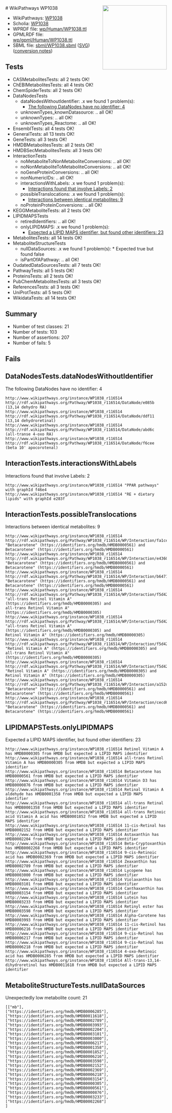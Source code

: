 <img style="float: right; width: 200px" src="../logo.png" />
# WikiPathways WP1038

* WikiPathways: [WP1038](https://identifiers.org/wikipathways:WP1038)
* Scholia: [WP1038](https://scholia.toolforge.org/wikipathways/WP1038)
* WPRDF file: [wp/Human/WP1038.ttl](../wp/Human/WP1038.ttl)
* GPMLRDF file: [wp/gpml/Human/WP1038.ttl](../wp/gpml/Human/WP1038.ttl)
* SBML file: [sbml/WP1038.sbml](../sbml/WP1038.sbml) ([SVG](../sbml/WP1038.svg)) ([conversion notes](../sbml/WP1038.txt))

## Tests
* CASMetabolitesTests: all 2 tests OK!
* ChEBIMetabolitesTests: all 4 tests OK!
* ChemSpiderTests: all 2 tests OK!
* DataNodesTests
    * dataNodesWithoutIdentifier: .x we found 1 problem(s):
        * [The following DataNodes have no identifier: 4](#d2d32fa3)
    * unknownTypes_knownDatasource: .. all OK!
    * unknownTypes: .. all OK!
    * unknownTypes_Reactome: .. all OK!
* EnsemblTests: all 4 tests OK!
* GeneralTests: all 13 tests OK!
* GeneTests: all 3 tests OK!
* HMDBMetabolitesTests: all 2 tests OK!
* HMDBSecMetabolitesTests: all 3 tests OK!
* InteractionTests
    * noMetaboliteToNonMetaboliteConversions: .. all OK!
    * noNonMetaboliteToMetaboliteConversions: .. all OK!
    * noGeneProteinConversions: .. all OK!
    * nonNumericIDs: .. all OK!
    * interactionsWithLabels: .x we found 1 problem(s):
        * [Interactions found that involve Labels: 2](#630d2679)
    * possibleTranslocations: .x we found 1 problem(s):
        * [Interactions between identical metabolites: 9](#d59038cc)
    * noProteinProteinConversions: .. all OK!
* KEGGMetaboliteTests: all 2 tests OK!
* LIPIDMAPSTests
    * retiredIdentifiers: .. all OK!
    * onlyLIPIDMAPS: .x we found 1 problem(s):
        * [Expected a LIPID MAPS identifier, but found other identifiers: 23](#d0bfb69a)
* MetabolitesTests: all 14 tests OK!
* MetaboliteStructureTests
    * nullDataSources: .x we found 1 problem(s):
            * Expected true but found false
    * isPartOfAPathway: .. all OK!
* OudatedDataSourcesTests: all 7 tests OK!
* PathwayTests: all 5 tests OK!
* ProteinsTests: all 2 tests OK!
* PubChemMetabolitesTests: all 3 tests OK!
* ReferencesTests: all 3 tests OK!
* UniProtTests: all 5 tests OK!
* WikidataTests: all 14 tests OK!


## Summary

* Number of test classes: 21
* Number of tests: 103
* Number of assertions: 207
* Number of fails: 5

## Fails

<a name="d2d32fa3" />

## DataNodesTests.dataNodesWithoutIdentifier

The following DataNodes have no identifier: 4
```
http://www.wikipathways.org/instance/WP1038_r116514 http://rdf.wikipathways.org/Pathway/WP1038_r116514/DataNode/e085b (13,14 dehydro RA)
http://www.wikipathways.org/instance/WP1038_r116514 http://rdf.wikipathways.org/Pathway/WP1038_r116514/DataNode/ddf11 (13,14 dehydroretinal)
http://www.wikipathways.org/instance/WP1038_r116514 http://rdf.wikipathways.org/Pathway/WP1038_r116514/DataNode/abd6c (all-transe 4-oxo RA)
http://www.wikipathways.org/instance/WP1038_r116514 http://rdf.wikipathways.org/Pathway/WP1038_r116514/DataNode/f6cee (beta 10' apocorotenal)
```

<a name="630d2679" />

## InteractionTests.interactionsWithLabels

Interactions found that involve Labels: 2
```
http://www.wikipathways.org/instance/WP1038_r116514 "PPAR pathways" with graphId f46e4
http://www.wikipathways.org/instance/WP1038_r116514 "RE + dietary lipids" with graphId e283f
```

<a name="d59038cc" />

## InteractionTests.possibleTranslocations

Interactions between identical metabolites: 9
```
http://www.wikipathways.org/instance/WP1038_r116514 http://rdf.wikipathways.org/Pathway/WP1038_r116514/WP/Interaction/fa1ce "Betacarotene" (https://identifiers.org/hmdb/HMDB0000561) and 
Betacarotene" (https://identifiers.org/hmdb/HMDB0000561)
http://www.wikipathways.org/instance/WP1038_r116514 http://rdf.wikipathways.org/Pathway/WP1038_r116514/WP/Interaction/e4360 "Betacarotene" (https://identifiers.org/hmdb/HMDB0000561) and 
Betacarotene" (https://identifiers.org/hmdb/HMDB0000561)
http://www.wikipathways.org/instance/WP1038_r116514 http://rdf.wikipathways.org/Pathway/WP1038_r116514/WP/Interaction/b6471 "Betacarotene" (https://identifiers.org/hmdb/HMDB0000561) and 
Betacarotene" (https://identifiers.org/hmdb/HMDB0000561)
http://www.wikipathways.org/instance/WP1038_r116514 http://rdf.wikipathways.org/Pathway/WP1038_r116514/WP/Interaction/f5d42 "all-trans Retinol Vitamin A" (https://identifiers.org/hmdb/HMDB0000305) and 
all-trans Retinol Vitamin A" (https://identifiers.org/hmdb/HMDB0000305)
http://www.wikipathways.org/instance/WP1038_r116514 http://rdf.wikipathways.org/Pathway/WP1038_r116514/WP/Interaction/f5d42 "all-trans Retinol Vitamin A" (https://identifiers.org/hmdb/HMDB0000305) and 
Retinol Vitamin A" (https://identifiers.org/hmdb/HMDB0000305)
http://www.wikipathways.org/instance/WP1038_r116514 http://rdf.wikipathways.org/Pathway/WP1038_r116514/WP/Interaction/f5d42 "Retinol Vitamin A" (https://identifiers.org/hmdb/HMDB0000305) and 
all-trans Retinol Vitamin A" (https://identifiers.org/hmdb/HMDB0000305)
http://www.wikipathways.org/instance/WP1038_r116514 http://rdf.wikipathways.org/Pathway/WP1038_r116514/WP/Interaction/f5d42 "Retinol Vitamin A" (https://identifiers.org/hmdb/HMDB0000305) and 
Retinol Vitamin A" (https://identifiers.org/hmdb/HMDB0000305)
http://www.wikipathways.org/instance/WP1038_r116514 http://rdf.wikipathways.org/Pathway/WP1038_r116514/WP/Interaction/a152d "Betacarotene" (https://identifiers.org/hmdb/HMDB0000561) and 
Betacarotene" (https://identifiers.org/hmdb/HMDB0000561)
http://www.wikipathways.org/instance/WP1038_r116514 http://rdf.wikipathways.org/Pathway/WP1038_r116514/WP/Interaction/cecd6 "Betacarotene" (https://identifiers.org/hmdb/HMDB0000561) and 
Betacarotene" (https://identifiers.org/hmdb/HMDB0000561)
```

<a name="d0bfb69a" />

## LIPIDMAPSTests.onlyLIPIDMAPS

Expected a LIPID MAPS identifier, but found other identifiers: 23
```
http://www.wikipathways.org/instance/WP1038_r116514 Retinol Vitamin A has HMDB0000305 from HMDB but expected a LIPID MAPS identifier
http://www.wikipathways.org/instance/WP1038_r116514 all-trans Retinol Vitamin A has HMDB0000305 from HMDB but expected a LIPID MAPS identifier
http://www.wikipathways.org/instance/WP1038_r116514 Betacarotene has HMDB0000561 from HMDB but expected a LIPID MAPS identifier
http://www.wikipathways.org/instance/WP1038_r116514 Vitamin D3 has HMDB0000876 from HMDB but expected a LIPID MAPS identifier
http://www.wikipathways.org/instance/WP1038_r116514 Retinal Vitamin A aldehyde has HMDB0001358 from HMDB but expected a LIPID MAPS identifier
http://www.wikipathways.org/instance/WP1038_r116514 all-trans Retinal has HMDB0001358 from HMDB but expected a LIPID MAPS identifier
http://www.wikipathways.org/instance/WP1038_r116514 all-trans Retinoic acid Vitamin A acid has HMDB0001852 from HMDB but expected a LIPID MAPS identifier
http://www.wikipathways.org/instance/WP1038_r116514 11-cis-Retinal has HMDB0002152 from HMDB but expected a LIPID MAPS identifier
http://www.wikipathways.org/instance/WP1038_r116514 Astaxanthin has HMDB0002204 from HMDB but expected a LIPID MAPS identifier
http://www.wikipathways.org/instance/WP1038_r116514 Beta-Cryptoxanthin has HMDB0002268 from HMDB but expected a LIPID MAPS identifier
http://www.wikipathways.org/instance/WP1038_r116514 9-cis-Retinoic acid has HMDB0002369 from HMDB but expected a LIPID MAPS identifier
http://www.wikipathways.org/instance/WP1038_r116514 Zeaxanthin has HMDB0002789 from HMDB but expected a LIPID MAPS identifier
http://www.wikipathways.org/instance/WP1038_r116514 Lycopene has HMDB0003000 from HMDB but expected a LIPID MAPS identifier
http://www.wikipathways.org/instance/WP1038_r116514 Violaxanthin has HMDB0003101 from HMDB but expected a LIPID MAPS identifier
http://www.wikipathways.org/instance/WP1038_r116514 Canthaxanthin has HMDB0003154 from HMDB but expected a LIPID MAPS identifier
http://www.wikipathways.org/instance/WP1038_r116514 Lutein has HMDB0003233 from HMDB but expected a LIPID MAPS identifier
http://www.wikipathways.org/instance/WP1038_r116514 Retinyl ester has HMDB0003598 from HMDB but expected a LIPID MAPS identifier
http://www.wikipathways.org/instance/WP1038_r116514 Alpha-Carotene has HMDB0003993 from HMDB but expected a LIPID MAPS identifier
http://www.wikipathways.org/instance/WP1038_r116514 11-cis-Retinol has HMDB0006216 from HMDB but expected a LIPID MAPS identifier
http://www.wikipathways.org/instance/WP1038_r116514 9-cis-Retinol has HMDB0006217 from HMDB but expected a LIPID MAPS identifier
http://www.wikipathways.org/instance/WP1038_r116514 9-cis-Retinal has HMDB0006218 from HMDB but expected a LIPID MAPS identifier
http://www.wikipathways.org/instance/WP1038_r116514 4-oxo-Retinoic acid has HMDB0006285 from HMDB but expected a LIPID MAPS identifier
http://www.wikipathways.org/instance/WP1038_r116514 All-trans-13,14-dihydroretinol has HMDB0011618 from HMDB but expected a LIPID MAPS identifier
```

<a name="919041a9" />

## MetaboliteStructureTests.nullDataSources

Unexpectedly low metabolite count: 21
```
[["mb"],
["https://identifiers.org/hmdb/HMDB0006285"],
["https://identifiers.org/hmdb/HMDB0011618"],
["https://identifiers.org/hmdb/HMDB0002789"],
["https://identifiers.org/hmdb/HMDB0003993"],
["https://identifiers.org/hmdb/HMDB0002204"],
["https://identifiers.org/hmdb/HMDB0003101"],
["https://identifiers.org/hmdb/HMDB0003000"],
["https://identifiers.org/hmdb/HMDB0006217"],
["https://identifiers.org/hmdb/HMDB0001358"],
["https://identifiers.org/hmdb/HMDB0001852"],
["https://identifiers.org/hmdb/HMDB0006216"],
["https://identifiers.org/hmdb/HMDB0003598"],
["https://identifiers.org/hmdb/HMDB0002152"],
["https://identifiers.org/hmdb/HMDB0002369"],
["https://identifiers.org/hmdb/HMDB0006218"],
["https://identifiers.org/hmdb/HMDB0003154"],
["https://identifiers.org/hmdb/HMDB0000305"],
["https://identifiers.org/hmdb/HMDB0000561"],
["https://identifiers.org/hmdb/HMDB0000876"],
["https://identifiers.org/hmdb/HMDB0003233"],
["https://identifiers.org/hmdb/HMDB0002268"]
]
```

